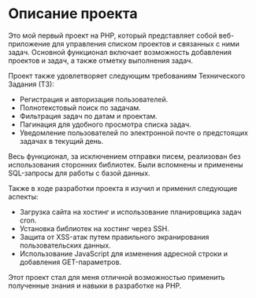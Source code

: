 # Описание проекта

Это мой первый проект на PHP, который представляет собой веб-приложение для управления списком проектов и связанных с ними задач. Основной функционал включает возможность добавления проектов и задач, а также отметку выполнения задач.

Проект также удовлетворяет следующим требованиям Технического Задания (ТЗ):

- Регистрация и авторизация пользователей.
- Полнотекстовый поиск по задачам.
- Фильтрация задач по датам и проектам.
- Пагинация для удобного просмотра списка задач.
- Уведомление пользователей по электронной почте о предстоящих задачах в текущий день.

Весь функционал, за исключением отправки писем, реализован без использования сторонних библиотек. Были вспомнены и применены SQL-запросы для работы с базой данных.

Также в ходе разработки проекта я изучил и применил следующие аспекты:

- Загрузка сайта на хостинг и использование планировщика задач cron.
- Установка библиотек на хостинг через SSH.
- Защита от XSS-атак путем правильного экранирования пользовательских данных.
- Использование JavaScript для изменения адресной строки и добавления GET-параметров.

Этот проект стал для меня отличной возможностью применить полученные знания и навыки в разработке на PHP.
